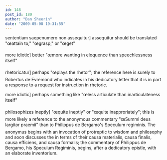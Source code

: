```yaml
---
id: 148
post_id: 180
author: "Dan Sheerin"
date: "2009-05-08 19:31:55"
---
```

sententiam saepenumero non assequitur] assequitur should be translated "œattain to," "œgrasp," or "œget"







more idiotic] better "œmore wanting in eloquence than speechlessness itself"



rhetoricatur] perhaps "œplays the rhetor"; the reference here is surely to Robertus de Evremond who indicates in his dedicatory letter that it is in part a response to a request for instruction in rhetoric.



more idiotic] perhaps something like "œless articulate than inarticulateness itself"



philosophizes ineptly] "œquite ineptly" or "œquite inapproriately"; this is more likely a reference to the anonymous commentary "œSummi deus largitor praemii" than to Philippus de Bergamo's Speculum regiminis. The anonymus begins with an invocation of protreptic to wisdom and philosophy and soon discusses the in terms of their causa materialis, causa finalis, causa efficiens, and causa formalis; the commentary of Philippus de Bergamo, his Speculum Regiminis, begins, after a dedicatory epistle, with an elaborate inventorium.
